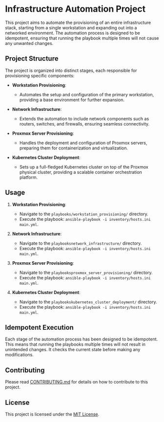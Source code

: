 # Infrastructure Automation Project

This project aims to automate the provisioning of an entire infrastructure stack, starting from a single workstation and expanding out into a networked environment. The automation process is designed to be idempotent, ensuring that running the playbook multiple times will not cause any unwanted changes.

## Project Structure

The project is organized into distinct stages, each responsible for provisioning specific components:

- **Workstation Provisioning**:
  - Automates the setup and configuration of the primary workstation, providing a base environment for further expansion.

- **Network Infrastructure**:
  - Extends the automation to include network components such as routers, switches, and firewalls, ensuring seamless connectivity.

- **Proxmox Server Provisioning**:
  - Handles the deployment and configuration of Proxmox servers, preparing them for containerization and virtualization.

- **Kubernetes Cluster Deployment**:
  - Sets up a full-fledged Kubernetes cluster on top of the Proxmox physical cluster, providing a scalable container orchestration platform.

## Usage

1. **Workstation Provisioning**:
   - Navigate to the `playbooks/workstation_provisioning/` directory.
   - Execute the playbook: `ansible-playbook -i inventory/hosts.ini main.yml`.

2. **Network Infrastructure**:
   - Navigate to the `playbooksnetwork_infrastructure/` directory.
   - Execute the playbook: `ansible-playbook -i inventory/hosts.ini main.yml`.

3. **Proxmox Server Provisioning**:
   - Navigate to the `playbooksproxmox_server_provisioning/` directory.
   - Execute the playbook: `ansible-playbook -i inventory/hosts.ini main.yml`.

4. **Kubernetes Cluster Deployment**:
   - Navigate to the `playbookskubernetes_cluster_deployment/` directory.
   - Execute the playbook: `ansible-playbook -i inventory/hosts.ini main.yml`.

## Idempotent Execution

Each stage of the automation process has been designed to be idempotent. This means that running the playbooks multiple times will not result in unintended changes. It checks the current state before making any modifications.

## Contributing

Please read [CONTRIBUTING.md](CONTRIBUTING.md) for details on how to contribute to this project.

## License

This project is licensed under the [MIT License](LICENSE).
